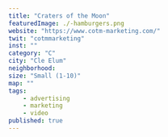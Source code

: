 ```yaml
---
title: "Craters of the Moon"
featuredImage: ./-hamburgers.png
website: "https://www.cotm-marketing.com/"
twit: "cotmmarketing"
inst: ""
category: "C"
city: "Cle Elum"
neighborhood:
size: "Small (1-10)"
map: ""
tags:
    - advertising
    - marketing
    - video
published: true
---
```




